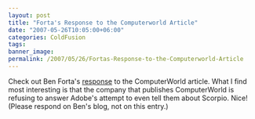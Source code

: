 ```yaml
---
layout: post
title: "Forta's Response to the Computerworld Article"
date: "2007-05-26T10:05:00+06:00"
categories: ColdFusion 
tags: 
banner_image: 
permalink: /2007/05/26/Fortas-Response-to-the-Computerworld-Article
---
```


Check out Ben Forta's <a href="http://www.forta.com/blog/index.cfm/2007/5/25/Todays-Irresponsible-Journalism-Award-Goes-To-Mary-Brandel">response</a> to the ComputerWorld article. What I find most interesting is that the company that publishes ComputerWorld is refusing to answer Adobe's attempt to even tell them about Scorpio. Nice! (Please respond on Ben's blog, not on this entry.)